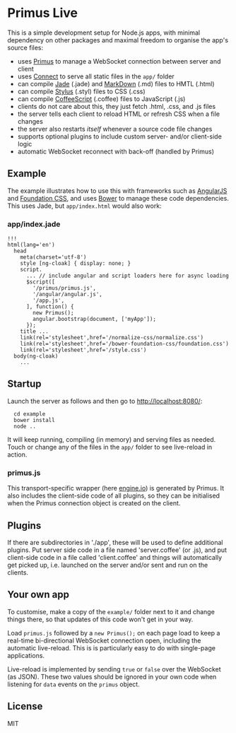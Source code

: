 # Primus Live

This is a simple development setup for Node.js apps, with minimal dependency
on other packages and maximal freedom to organise the app's source files:

* uses [Primus][P] to manage a WebSocket connection between server and client
* uses [Connect][N] to serve all static files in the `app/` folder
* can compile [Jade][J] (.jade) and [MarkDown][M] (.md) files to HMTL (.html)
* can compile [Stylus][S] (.styl) files to CSS (.css)
* can compile [CoffeeScript][C] (.coffee) files to JavaScript (.js)
* clients do not care about this, they just fetch .html, .css, and .js files
* the server tells each client to reload HTML or refresh CSS when a file changes
* the server also restarts _itself_ whenever a source code file changes
* supports optional plugins to include custom server- and/or client-side logic
* automatic WebSocket reconnect with back-off (handled by Primus)

## Example

The example illustrates how to use this with frameworks such as [AngularJS][A]
and [Foundation CSS][F], and uses [Bower][B] to manage these code dependencies.
This uses Jade, but `app/index.html` would also work:

### app/index.jade

```
!!!
html(lang='en')
  head
    meta(charset='utf-8')
    style [ng-cloak] { display: none; }
    script.
      ... // include angular and script loaders here for async loading
      $script([
        '/primus/primus.js',
        '/angular/angular.js',
        '/app.js',
      ], function() {
        new Primus();
        angular.bootstrap(document, ['myApp']);
      });
    title ...
    link(rel='stylesheet',href='/normalize-css/normalize.css')
    link(rel='stylesheet',href='/bower-foundation-css/foundation.css')
    link(rel='stylesheet',href='/style.css')
  body(ng-cloak)
    ...
```

## Startup

Launch the server as follows and then go to <http://localhost:8080/>:

```
  cd example
  bower install
  node ..
```

It will keep running, compiling (in memory) and serving files as needed. Touch
or change any of the files in the `app/` folder to see live-reload in action.

### primus.js

This transport-specific wrapper (here [engine.io][E]) is generated by Primus.
It also includes the client-side code of all plugins, so they can be initialised
when the Primus connection object is created on the client.

## Plugins

If there are subdirectories in './app', these will be used to define additional
plugins. Put server side code in a file named 'server.coffee' (or .js), and put
client-side code in a file called 'client.coffee' and things will automatically
get picked up, i.e. launched on the server and/or sent and run on the clients.

## Your own app

To customise, make a copy of the `example/` folder next to it and change things
there, so that updates of this code won't get in your way.

Load `primus.js` followed by a `new Primus();` on each page load to keep a
real-time bi-directional WebSocket connection open, including the automatic
live-reload. This is is particularly easy to do with single-page applications.

Live-reload is implemented by sending `true` or `false` over the WebSocket
(as JSON). These two values should be ignored in your own code when listening
for `data` events on the `primus` object.

## License

MIT

[A]: http://angularjs.org/
[B]: http://bower.io/
[C]: http://coffeescript.org/
[E]: https://github.com/LearnBoost/engine.io
[F]: http://foundation.zurb.com/
[G]: https://github.com/3rd-Eden/primus#plugins
[J]: http://jade-lang.com/
[M]: http://daringfireball.net/projects/markdown/
[N]: http://www.senchalabs.org/connect/
[P]: https://medium.com/the-build/22af5c94a922
[S]: http://learnboost.github.io/stylus/
[X]: https://github.com/3rd-Eden/primus/tree/master/example
